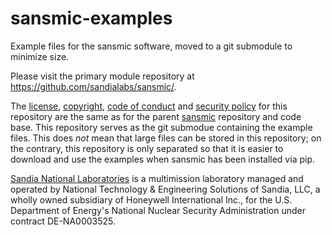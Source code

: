 # sansmic-examples
Example files for the sansmic software, moved to a git submodule to minimize size.

Please visit the primary module repository at https://github.com/sandialabs/sansmic/.

The
[license](LICENSE.md),
[copyright](COPYRIGHT.md),
[code of conduct](CODE_OF_CONDUCT.md)
and
[security policy](SECURITY.md)
for this repository are the same as for the parent
[sansmic](https://github.com/sandialabs/sansmic)
repository and code base. This repository serves as the git submodue containing
the example files. This does *not* mean that large files can be stored in this
repository; on the contrary, this repository is only separated so that it is easier
to download and use the examples when sansmic has been installed via pip.

[Sandia National Laboratories](https://www.sandia.gov)
is a multimission laboratory managed
and operated by National Technology & Engineering Solutions of Sandia,
LLC, a wholly owned subsidiary of Honeywell International Inc., for
the U.S. Department of Energy's National Nuclear Security
Administration under contract DE-NA0003525.
